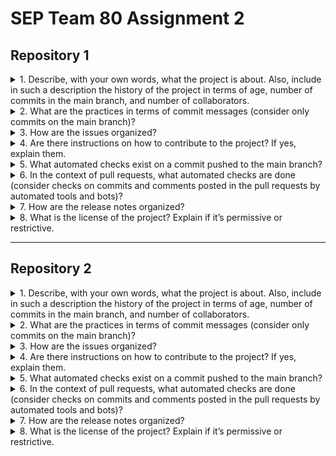# SEP Team 80 Assignment 2

## Repository 1

<!-- MARKDOWN-AUTO-DOCS:START (CODE:src=./repo1/q1.md) -->
<!-- The below code snippet is automatically added from ./repo1/q1.md -->

<details>
<summary>1. Describe, with your own words, what the project is about. Also, include in such a description the history of the project in terms of age, number of commits in the main branch, and number of collaborators.</summary>

</details>

<!-- MARKDOWN-AUTO-DOCS:END -->

<!-- MARKDOWN-AUTO-DOCS:START (CODE:src=./repo1/q2.md) -->
<!-- The below code snippet is automatically added from ./repo1/q2.md -->

<details>
<summary>2. What are the practices in terms of commit messages (consider only commits on the main branch)?</summary>
</details>

<!-- MARKDOWN-AUTO-DOCS:END -->

<!-- MARKDOWN-AUTO-DOCS:START (CODE:src=./repo1/q3.md) -->
<!-- The below code snippet is automatically added from ./repo1/q3.md -->

<details>
<summary>3. How are the issues organized?</summary>
</details>

<!-- MARKDOWN-AUTO-DOCS:END -->

<!-- MARKDOWN-AUTO-DOCS:START (CODE:src=./repo1/q4.md) -->
<!-- The below code snippet is automatically added from ./repo1/q4.md -->

<details>
<summary>4. Are there instructions on how to contribute to the project? If yes, explain them.</summary>
</details>

<!-- MARKDOWN-AUTO-DOCS:END -->

<!-- MARKDOWN-AUTO-DOCS:START (CODE:src=./repo1/q5.md) -->
<!-- The below code snippet is automatically added from ./repo1/q5.md -->

<details>
<summary>5. What automated checks exist on a commit pushed to the main branch?</summary>
</details>

<!-- MARKDOWN-AUTO-DOCS:END -->

<!-- MARKDOWN-AUTO-DOCS:START (CODE:src=./repo1/q6.md) -->
<!-- The below code snippet is automatically added from ./repo1/q6.md -->

<details>
<summary>6. In the context of pull requests, what automated checks are done (consider checks on commits and comments posted in the pull requests by automated tools and bots)?</summary>
</details>

<!-- MARKDOWN-AUTO-DOCS:END -->

<!-- MARKDOWN-AUTO-DOCS:START (CODE:src=./repo1/q7.md) -->
<!-- The below code snippet is automatically added from ./repo1/q7.md -->

<details>
<summary>7. How are the release notes organized?</summary>
</details>

<!-- MARKDOWN-AUTO-DOCS:END -->

<!-- MARKDOWN-AUTO-DOCS:START (CODE:src=./repo1/q8.md) -->
<!-- The below code snippet is automatically added from ./repo1/q8.md -->

<details>
<summary>8. What is the license of the project? Explain if it’s permissive or restrictive.</summary>
</details>

<!-- MARKDOWN-AUTO-DOCS:END -->

---

## Repository 2

<!-- MARKDOWN-AUTO-DOCS:START (CODE:src=./repo2/q1.md) -->
<!-- The below code snippet is automatically added from ./repo2/q1.md -->

<details>
<summary>1. Describe, with your own words, what the project is about. Also, include in such a description the history of the project in terms of age, number of commits in the main branch, and number of collaborators.</summary>

</details>

<!-- MARKDOWN-AUTO-DOCS:END -->

<!-- MARKDOWN-AUTO-DOCS:START (CODE:src=./repo2/q2.md) -->
<!-- The below code snippet is automatically added from ./repo2/q2.md -->

<details>
<summary>2. What are the practices in terms of commit messages (consider only commits on the main branch)?</summary>
</details>

<!-- MARKDOWN-AUTO-DOCS:END -->

<!-- MARKDOWN-AUTO-DOCS:START (CODE:src=./repo2/q3.md) -->
<!-- The below code snippet is automatically added from ./repo2/q3.md -->

<details>
<summary>3. How are the issues organized?</summary>
</details>

<!-- MARKDOWN-AUTO-DOCS:END -->

<!-- MARKDOWN-AUTO-DOCS:START (CODE:src=./repo2/q4.md) -->
<!-- The below code snippet is automatically added from ./repo2/q4.md -->

<details>
<summary>4. Are there instructions on how to contribute to the project? If yes, explain them.</summary>
</details>

<!-- MARKDOWN-AUTO-DOCS:END -->

<!-- MARKDOWN-AUTO-DOCS:START (CODE:src=./repo2/q5.md) -->
<!-- The below code snippet is automatically added from ./repo2/q5.md -->

<details>
<summary>5. What automated checks exist on a commit pushed to the main branch?</summary>
</details>

<!-- MARKDOWN-AUTO-DOCS:END -->

<!-- MARKDOWN-AUTO-DOCS:START (CODE:src=./repo2/q6.md) -->
<!-- The below code snippet is automatically added from ./repo2/q6.md -->

<details>
<summary>6. In the context of pull requests, what automated checks are done (consider checks on commits and comments posted in the pull requests by automated tools and bots)?</summary>
</details>

<!-- MARKDOWN-AUTO-DOCS:END -->

<!-- MARKDOWN-AUTO-DOCS:START (CODE:src=./repo2/q7.md) -->
<!-- The below code snippet is automatically added from ./repo2/q7.md -->

<details>
<summary>7. How are the release notes organized?</summary>
</details>

<!-- MARKDOWN-AUTO-DOCS:END -->

<!-- MARKDOWN-AUTO-DOCS:START (CODE:src=./repo2/q8.md) -->
<!-- The below code snippet is automatically added from ./repo2/q8.md -->

<details>
<summary>8. What is the license of the project? Explain if it’s permissive or restrictive.</summary>
</details>

<!-- MARKDOWN-AUTO-DOCS:END -->

